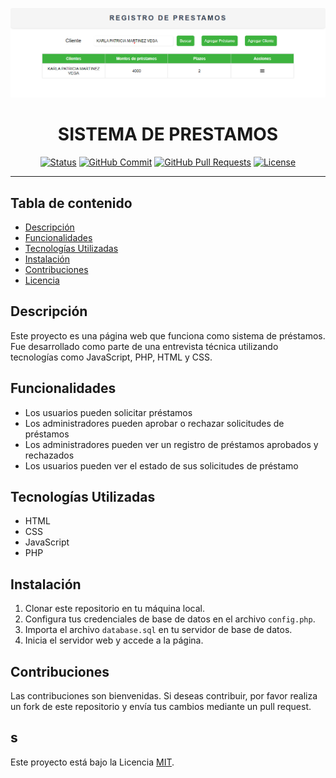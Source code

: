 <p align="center">
  <a href="" rel="noopener">
 <img src="./example.png" alt="Project logo"></a>
</p>
<h1 align="center">SISTEMA DE PRESTAMOS</h1>

<div align="center">

[![Status](https://img.shields.io/badge/status-active-success.svg)]()
[![GitHub Commit](https://img.shields.io/github/last-commit/kylelobo/The-Documentation-Compendium.svg)](https://github.com/kylelobo/The-Documentation-Compendium/commits)
[![GitHub Pull Requests](https://img.shields.io/github/issues-pr/kylelobo/The-Documentation-Compendium.svg)](https://github.com/kylelobo/The-Documentation-Compendium/pulls)
[![License](https://img.shields.io/badge/license-MIT-blue.svg)](LICENSE.md)

</div>

---



## Tabla de contenido

- [Descripción](#description)
- [Funcionalidades](#functions)
- [Tecnologías Utilizadas](#tecn_need)
- [Instalación](#install)
- [Contribuciones](#constibutting)
- [Licencia](#license)

## Descripción <a name = "description"></a>

Este proyecto es una página web que funciona como sistema de préstamos. Fue desarrollado como parte de una entrevista técnica utilizando tecnologías como JavaScript, PHP, HTML y CSS.

## Funcionalidades <a name = "functions"></a>

- Los usuarios pueden solicitar préstamos
- Los administradores pueden aprobar o rechazar solicitudes de préstamos
- Los administradores pueden ver un registro de préstamos aprobados y rechazados
- Los usuarios pueden ver el estado de sus solicitudes de préstamo

## Tecnologías Utilizadas <a name = "tecn_need"></a>

- HTML
- CSS
- JavaScript
- PHP

## Instalación <a name = "install"></a>

1. Clonar este repositorio en tu máquina local.
2. Configura tus credenciales de base de datos en el archivo `config.php`.
3. Importa el archivo `database.sql` en tu servidor de base de datos.
4. Inicia el servidor web y accede a la página.

## Contribuciones <a name = "constibutting"></a>

Las contribuciones son bienvenidas. Si deseas contribuir, por favor realiza un fork de este repositorio y envía tus cambios mediante un pull request.

## s <a name = "license"></a>

Este proyecto está bajo la Licencia [MIT](https://opensource.org/licenses/MIT).

